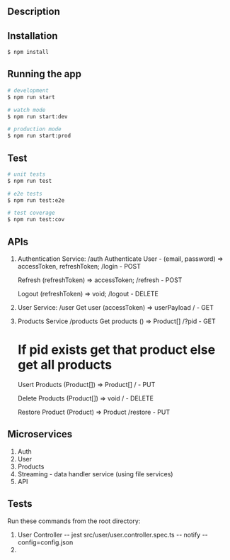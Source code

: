 ## Description

## Installation

```bash
$ npm install
```

## Running the app

```bash
# development
$ npm run start

# watch mode
$ npm run start:dev

# production mode
$ npm run start:prod
```

## Test

```bash
# unit tests
$ npm run test

# e2e tests
$ npm run test:e2e

# test coverage
$ npm run test:cov
```

## APIs

1. Authentication Service: /auth
   Authenticate User - (email, password) => accessToken, refreshToken;
   /login - POST

   Refresh (refreshToken) => accessToken;
   /refresh - POST

   Logout (refreshToken) => void;
   /logout - DELETE

2. User Service: /user
   Get user (accessToken) => userPayload
   / - GET

3. Products Service /products
   Get products () => Product[]
   /?pid - GET

   # If pid exists get that product else get all products

   Usert Products (Product[]) => Product[]
   / - PUT

   Delete Products (Product[]) => void
   / - DELETE

   Restore Product (Product) => Product
   /restore - PUT

## Microservices

1. Auth
2. User
3. Products
4. Streaming - data handler service (using file services)
5. API

## Tests

Run these commands from the root directory:

1. User Controller -- jest src/user/user.controller.spec.ts -- notify --config=config.json
2.
